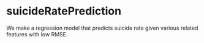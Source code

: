 # suicideRatePrediction

We make a regression model that predicts suicide rate given various related features with low RMSE.

